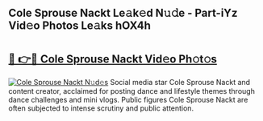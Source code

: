 ## Cole Sprouse Nackt Le𝚊k𝚎d N𝚞𝚍e - Part-iYz Vid𝚎o Photos Le𝚊ks hOX4h

# <h2><a href="http://fbasx94.evod.top/?m=Cole+Sprouse+Nackt">🔗 👉🔴 Cole Sprouse Nackt Vid𝚎o Ph𝚘t𝚘s</a></h2>

[![Cole Sprouse Nackt N𝚞d𝚎s](https://i.imgur.com/8V9OHl7.gif)](http://fbasx94.evod.top/?m=Cole+Sprouse+Nackt)
Social media star Cole Sprouse Nackt and content creator, acclaimed for posting dance and lifestyle themes through dance challenges and mini vlogs. Public figures Cole Sprouse Nackt are often subjected to intense scrutiny and public attention. 

